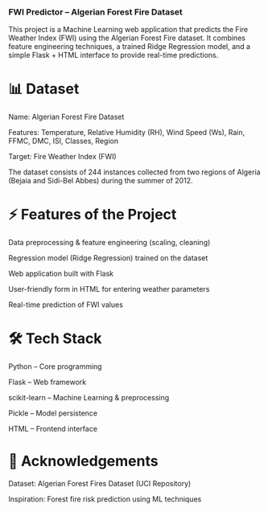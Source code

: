 ### FWI Predictor – Algerian Forest Fire Dataset

This project is a Machine Learning web application that predicts the Fire Weather Index (FWI) using the Algerian Forest Fire dataset.
It combines feature engineering techniques, a trained Ridge Regression model, and a simple Flask + HTML interface to provide real-time predictions.

# 📊 Dataset

Name: Algerian Forest Fire Dataset

Features: Temperature, Relative Humidity (RH), Wind Speed (Ws), Rain, FFMC, DMC, ISI, Classes, Region

Target: Fire Weather Index (FWI)

The dataset consists of 244 instances collected from two regions of Algeria (Bejaia and Sidi-Bel Abbes) during the summer of 2012.

# ⚡ Features of the Project

Data preprocessing & feature engineering (scaling, cleaning)

Regression model (Ridge Regression) trained on the dataset

Web application built with Flask

User-friendly form in HTML for entering weather parameters

Real-time prediction of FWI values

# 🛠️ Tech Stack

Python – Core programming

Flask – Web framework

scikit-learn – Machine Learning & preprocessing

Pickle – Model persistence

HTML – Frontend interface

# 🙌 Acknowledgements

Dataset: Algerian Forest Fires Dataset (UCI Repository)

Inspiration: Forest fire risk prediction using ML techniques
